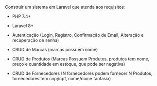Construir um sistema em Laravel que atenda aos requisitos:

-   PHP 7.4+
-   Laravel 8+

-   Autenticação (Login, Registro, Confirmação de Email, Alteração e recuperação de senha)
-   CRUD de Marcas (marcas possuem nome)
-   CRUD de Produtos (Marcas Possuem Produtos, produtos tem nome, preço e quantidade em estoque, que pode ser negativa)
-   CRUD de Fornecedores (N fornecedores podem fornecer N Produtos, fornecedores tem cnpj/cpf, nome/nome fantasia)
